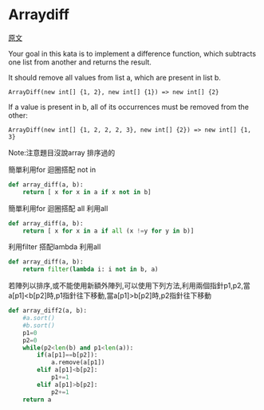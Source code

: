 # Arraydiff

<a href="https://www.codewars.com/kata/523f5d21c841566fde000009">原文</a>


Your goal in this kata is to implement a difference function, which subtracts one list from another and returns the result.</br>

It should remove all values from list a, which are present in list b.</br>
```
ArrayDiff(new int[] {1, 2}, new int[] {1}) => new int[] {2}
```
If a value is present in b, all of its occurrences must be removed from the other:

```
ArrayDiff(new int[] {1, 2, 2, 2, 3}, new int[] {2}) => new int[] {1, 3}
```

Note:注意題目沒說array 排序過的

<sol> 簡單利用for 迴圈搭配 not in 

``` python
def array_diff(a, b):
    return [ x for x in a if x not in b]
```

<sol> 簡單利用for 迴圈搭配 all
利用all
``` python
def array_diff(a, b):
    return [ x for x in a if all (x !=y for y in b)]
```

<sol> 利用filter 搭配lambda
利用all
``` python
def array_diff(a, b):
    return filter(lambda i: i not in b, a)
```

<sol> 若陣列以排序,或不能使用新額外陣列,可以使用下列方法,利用兩個指針p1,p2,當a[p1]<b[p2]時,p1指針往下移動,當a[p1]>b[p2]時,p2指針往下移動

``` python
def array_diff2(a, b):
    #a.sort()
    #b.sort()
    p1=0
    p2=0
    while(p2<len(b) and p1<len(a)):
        if(a[p1]==b[p2]):
            a.remove(a[p1])
        elif a[p1]<b[p2]:
            p1+=1
        elif a[p1]>b[p2]:
            p2+=1
    return a  
``` 











